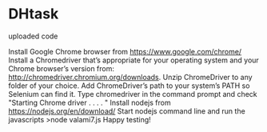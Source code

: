 # DHtask
uploaded code

Install Google Chrome browser from https://www.google.com/chrome/
Install a Chromedriver that’s appropriate for your operating system and your Chrome browser’s version from: http://chromedriver.chromium.org/downloads.
Unzip ChromeDriver to any folder of your choice.
Add ChromeDriver’s path to your system’s PATH so Selenium can find it.
Type chromedriver in the command prompt and check  "Starting Chrome driver . . . . "
Install nodejs from https://nodejs.org/en/download/
Start nodejs command line and run the javascripts >node valami7.js
Happy testing!
